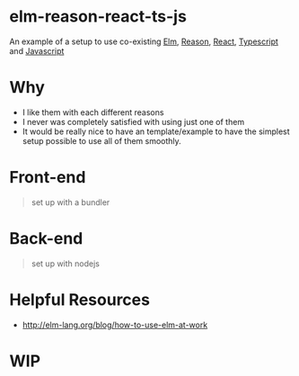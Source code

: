 # elm-reason-react-ts-js
An example of a setup to use co-existing [Elm](http://elm-lang.org), [Reason](https://reasonml.github.io), [React](https://reactjs.org), [Typescript](https://www.typescriptlang.org) and [Javascript](https://developer.mozilla.org/ko/docs/Web/JavaScript)

# Why
- I like them with each different reasons
- I never was completely satisfied with using just one of them
- It would be really nice to have an template/example to have the simplest setup possible to use all of them smoothly.

# Front-end
> set up with a bundler

# Back-end
> set up with nodejs

# Helpful Resources
- http://elm-lang.org/blog/how-to-use-elm-at-work

# WIP
